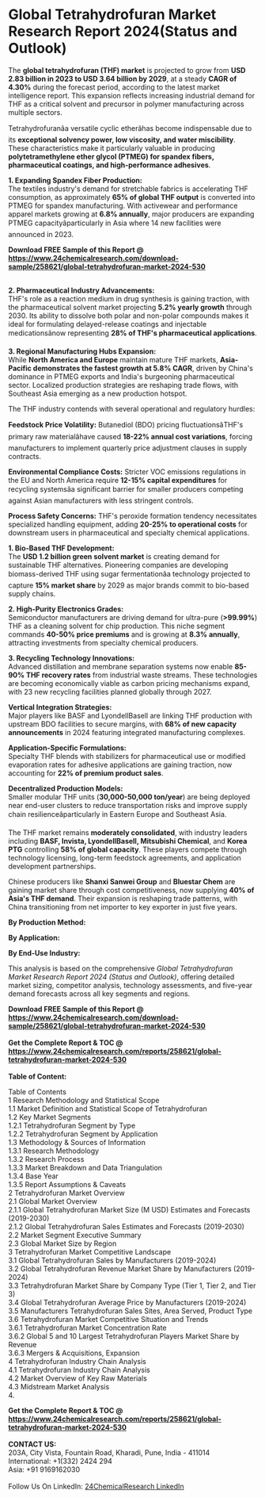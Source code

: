 <h1>Global Tetrahydrofuran Market Research Report 2024(Status and Outlook)</h1><p>The <strong>global tetrahydrofuran (THF) market</strong> is projected to grow from <strong>USD 2.83 billion in 2023 to USD 3.64 billion by 2029</strong>, at a steady <strong>CAGR of 4.30%</strong> during the forecast period, according to the latest market intelligence report. This expansion reflects increasing industrial demand for THF as a critical solvent and precursor in polymer manufacturing across multiple sectors.</p><p>Tetrahydrofuranâa versatile cyclic etherâhas become indispensable due to its <strong>exceptional solvency power, low viscosity, and water miscibility</strong>. These characteristics make it particularly valuable in producing <strong>polytetramethylene ether glycol (PTMEG) for spandex fibers, pharmaceutical coatings, and high-performance adhesives</strong>.</p><p><strong>1. Expanding Spandex Fiber Production:</strong><br>
The textiles industry's demand for stretchable fabrics is accelerating THF consumption, as approximately <strong>65% of global THF output</strong> is converted into PTMEG for spandex manufacturing. With activewear and performance apparel markets growing at <strong>6.8% annually</strong>, major producers are expanding PTMEG capacityâparticularly in Asia where 14 new facilities were announced in 2023.</p><div><b>Download FREE Sample of this Report @ 
            <a href="https://www.24chemicalresearch.com/download-sample/258621/global-tetrahydrofuran-market-2024-530">
            https://www.24chemicalresearch.com/download-sample/258621/global-tetrahydrofuran-market-2024-530</a></b></div><br><p><strong>2. Pharmaceutical Industry Advancements:</strong><br>
THF's role as a reaction medium in drug synthesis is gaining traction, with the pharmaceutical solvent market projecting <strong>5.2% yearly growth</strong> through 2030. Its ability to dissolve both polar and non-polar compounds makes it ideal for formulating delayed-release coatings and injectable medicationsânow representing <strong>28% of THF's pharmaceutical applications</strong>.</p><p><strong>3. Regional Manufacturing Hubs Expansion:</strong><br>
While <strong>North America and Europe</strong> maintain mature THF markets, <strong>Asia-Pacific demonstrates the fastest growth at 5.8% CAGR</strong>, driven by China's dominance in PTMEG exports and India's burgeoning pharmaceutical sector. Localized production strategies are reshaping trade flows, with Southeast Asia emerging as a new production hotspot.</p><p>The THF industry contends with several operational and regulatory hurdles:</p><p><strong>Feedstock Price Volatility:</strong> Butanediol (BDO) pricing fluctuationsâTHF's primary raw materialâhave caused <strong>18-22% annual cost variations</strong>, forcing manufacturers to implement quarterly price adjustment clauses in supply contracts.</p><p><strong>Environmental Compliance Costs:</strong> Stricter VOC emissions regulations in the EU and North America require <strong>12-15% capital expenditures</strong> for recycling systemsâa significant barrier for smaller producers competing against Asian manufacturers with less stringent controls.</p><p><strong>Process Safety Concerns:</strong> THF's peroxide formation tendency necessitates specialized handling equipment, adding <strong>20-25% to operational costs</strong> for downstream users in pharmaceutical and specialty chemical applications.</p><p><strong>1. Bio-Based THF Development:</strong><br>
The <strong>USD 1.2 billion green solvent market</strong> is creating demand for sustainable THF alternatives. Pioneering companies are developing biomass-derived THF using sugar fermentationâa technology projected to capture <strong>15% market share</strong> by 2029 as major brands commit to bio-based supply chains.</p><p><strong>2. High-Purity Electronics Grades:</strong><br>
Semiconductor manufacturers are driving demand for ultra-pure (<strong>&gt;99.99%</strong>) THF as a cleaning solvent for chip production. This niche segment commands <strong>40-50% price premiums</strong> and is growing at <strong>8.3% annually</strong>, attracting investments from specialty chemical producers.</p><p><strong>3. Recycling Technology Innovations:</strong><br>
Advanced distillation and membrane separation systems now enable <strong>85-90% THF recovery rates</strong> from industrial waste streams. These technologies are becoming economically viable as carbon pricing mechanisms expand, with 23 new recycling facilities planned globally through 2027.</p><p><strong>Vertical Integration Strategies:</strong><br>
	Major players like BASF and LyondellBasell are linking THF production with upstream BDO facilities to secure margins, with <strong>68% of new capacity announcements</strong> in 2024 featuring integrated manufacturing complexes.</p><p><strong>Application-Specific Formulations:</strong><br>
	Specialty THF blends with stabilizers for pharmaceutical use or modified evaporation rates for adhesive applications are gaining traction, now accounting for <strong>22% of premium product sales</strong>.</p><p><strong>Decentralized Production Models:</strong><br>
	Smaller modular THF units (<strong>30,000-50,000 ton/year</strong>) are being deployed near end-user clusters to reduce transportation risks and improve supply chain resilienceâparticularly in Eastern Europe and Southeast Asia.</p><p>The THF market remains <strong>moderately consolidated</strong>, with industry leaders including <strong>BASF, Invista, LyondellBasell, Mitsubishi Chemical</strong>, and <strong>Korea PTG</strong> controlling <strong>58% of global capacity</strong>. These players compete through technology licensing, long-term feedstock agreements, and application development partnerships.</p><p>Chinese producers like <strong>Shanxi Sanwei Group</strong> and <strong>Bluestar Chem</strong> are gaining market share through cost competitiveness, now supplying <strong>40% of Asia's THF demand</strong>. Their expansion is reshaping trade patterns, with China transitioning from net importer to key exporter in just five years.</p><p><strong>By Production Method:</strong></p><p><strong>By Application:</strong></p><p><strong>By End-Use Industry:</strong></p><p>This analysis is based on the comprehensive <em>Global Tetrahydrofuran Market Research Report 2024 (Status and Outlook)</em>, offering detailed market sizing, competitor analysis, technology assessments, and five-year demand forecasts across all key segments and regions.</p><div><b>Download FREE Sample of this Report @ 
            <a href="https://www.24chemicalresearch.com/download-sample/258621/global-tetrahydrofuran-market-2024-530">
            https://www.24chemicalresearch.com/download-sample/258621/global-tetrahydrofuran-market-2024-530</a></b></div><br><div><b>Get the Complete Report & TOC @ 
            <a href="https://www.24chemicalresearch.com/reports/258621/global-tetrahydrofuran-market-2024-530">
            https://www.24chemicalresearch.com/reports/258621/global-tetrahydrofuran-market-2024-530</a></b></div><br>
            <b>Table of Content:</b><p>Table of Contents<br />
1 Research Methodology and Statistical Scope<br />
1.1 Market Definition and Statistical Scope of Tetrahydrofuran<br />
1.2 Key Market Segments<br />
1.2.1 Tetrahydrofuran Segment by Type<br />
1.2.2 Tetrahydrofuran Segment by Application<br />
1.3 Methodology & Sources of Information<br />
1.3.1 Research Methodology<br />
1.3.2 Research Process<br />
1.3.3 Market Breakdown and Data Triangulation<br />
1.3.4 Base Year<br />
1.3.5 Report Assumptions & Caveats<br />
2 Tetrahydrofuran Market Overview<br />
2.1 Global Market Overview<br />
2.1.1 Global Tetrahydrofuran Market Size (M USD) Estimates and Forecasts (2019-2030)<br />
2.1.2 Global Tetrahydrofuran Sales Estimates and Forecasts (2019-2030)<br />
2.2 Market Segment Executive Summary<br />
2.3 Global Market Size by Region<br />
3 Tetrahydrofuran Market Competitive Landscape<br />
3.1 Global Tetrahydrofuran Sales by Manufacturers (2019-2024)<br />
3.2 Global Tetrahydrofuran Revenue Market Share by Manufacturers (2019-2024)<br />
3.3 Tetrahydrofuran Market Share by Company Type (Tier 1, Tier 2, and Tier 3)<br />
3.4 Global Tetrahydrofuran Average Price by Manufacturers (2019-2024)<br />
3.5 Manufacturers Tetrahydrofuran Sales Sites, Area Served, Product Type<br />
3.6 Tetrahydrofuran Market Competitive Situation and Trends<br />
3.6.1 Tetrahydrofuran Market Concentration Rate<br />
3.6.2 Global 5 and 10 Largest Tetrahydrofuran Players Market Share by Revenue<br />
3.6.3 Mergers & Acquisitions, Expansion<br />
4 Tetrahydrofuran Industry Chain Analysis<br />
4.1 Tetrahydrofuran Industry Chain Analysis<br />
4.2 Market Overview of Key Raw Materials<br />
4.3 Midstream Market Analysis<br />
4.</p><div><b>Get the Complete Report & TOC @ 
            <a href="https://www.24chemicalresearch.com/reports/258621/global-tetrahydrofuran-market-2024-530">
            https://www.24chemicalresearch.com/reports/258621/global-tetrahydrofuran-market-2024-530</a></b></div><br><b>CONTACT US:</b><br>
            203A, City Vista, Fountain Road, Kharadi, Pune, India - 411014<br>
            International: +1(332) 2424 294<br>
            Asia: +91 9169162030 <br><br>
            Follow Us On LinkedIn: <a href="https://www.linkedin.com/company/24chemicalresearch/">24ChemicalResearch LinkedIn</a>